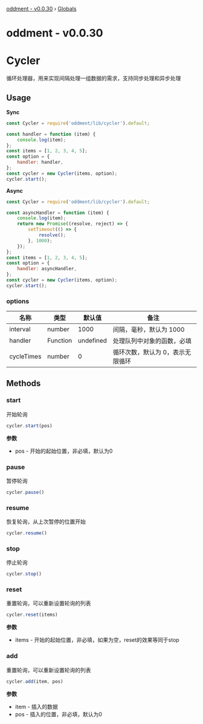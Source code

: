 [oddment - v0.0.30](README.md) › [Globals](globals.md)

# oddment - v0.0.30

# Cycler

循环处理器，用来实现间隔处理一组数据的需求，支持同步处理和异步处理

## Usage

**Sync**

```javascript
const Cycler = require('oddment/lib/cycler').default;

const handler = function (item) {
    console.log(item);
};
const items = [1, 2, 3, 4, 5];
const option = {
    handler: handler,
};
const cycler = new Cycler(items, option);
cycler.start();
```

**Async**

```javascript
const Cycler = require('oddment/lib/cycler').default;

const asyncHandler = function (item) {
    console.log(item);
    return new Promise((resolve, reject) => {
        setTimeout(() => {
            resolve();
        }, 1000);
    });
};
const items = [1, 2, 3, 4, 5];
const option = {
    handler: asyncHandler,
};
const cycler = new Cycler(items, option);
cycler.start();
```

### options

| 名称       | 类型     | 默认值    | 备注                             |
| ---------- | -------- | --------- | -------------------------------- |
| interval   | number   | 1000      | 间隔，毫秒，默认为 1000          |
| handler    | Function | undefined | 处理队列中对象的函数，必填       |
| cycleTimes | number   | 0         | 循环次数，默认为 0，表示无限循环 |

## Methods

### start

开始轮询

```js
cycler.start(pos)
```

**参数**

- pos - 开始的起始位置，非必填，默认为0

### pause

暂停轮询

```js
cycler.pause()
```

### resume

恢复轮询，从上次暂停的位置开始

```js
cycler.resume()
```

### stop

停止轮询

```js
cycler.stop()
```

### reset

重置轮询，可以重新设置轮询的列表

```js
cycler.reset(items)
```

**参数**

- items - 开始的起始位置，非必填，如果为空，reset的效果等同于stop

### add

重置轮询，可以重新设置轮询的列表

```js
cycler.add(item, pos)
```

**参数**

- item - 插入的数据
- pos - 插入的位置，非必填，默认为0
